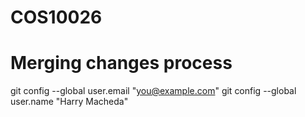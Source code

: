 # COS10026

# Merging changes process


git config --global user.email "you@example.com"
  git config --global user.name "Harry Macheda"